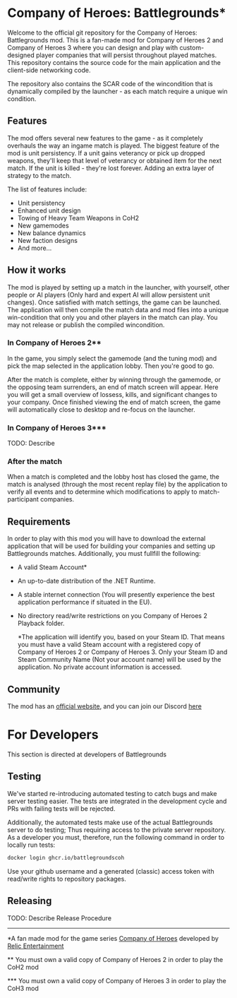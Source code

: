# Company of Heroes: Battlegrounds*

Welcome to the official git repository for the Company of Heroes: Battlegrounds mod. This is a fan-made mod for Company of Heroes 2 and Company of Heroes 3 where you can design and play with custom-designed player companies that will persist throughout played matches. This repository contains the source code for the main application and the client-side networking code.

The repository also contains the SCAR code of the wincondition that is dynamically compiled by the launcher - as each match require a unique win condition.

## Features

The mod offers several new features to the game - as it completely overhauls the way an ingame match is played. The biggest feature of the mod is unit persistency. If a unit gains veterancy or pick up dropped weapons, they'll keep that level of veterancy or obtained item for the next match. If the unit is killed - they're lost forever. Adding an extra layer of strategy to the match.

The list of features include:

* Unit persistency
* Enhanced unit design
* Towing of Heavy Team Weapons in CoH2
* New gamemodes
* New balance dynamics
* New faction designs
* And more...

## How it works

The mod is played by setting up a match in the launcher, with yourself, other people or AI players (Only hard and expert AI will allow persistent unit changes).
Once satisfied with match settings, the game can be launched. The application will then compile the match data and mod files into a unique win-condition that
only you and other players in the match can play. You may not release or publish the compiled wincondition.

### In Company of Heroes 2**

In the game, you simply select the gamemode (and the tuning mod) and pick the map selected in the application lobby. Then you're good to go.

After the match is complete, either by winning through the gamemode, or the opposing team surrenders, an end of match screen will appear. Here you
will get a small overview of lossess, kills, and significant changes to your company. Once finished viewing the end of match screen, the game will automatically close to
desktop and re-focus on the launcher.

### In Company of Heroes 3***

TODO: Describe

### After the match

When a match is completed and the lobby host has closed the game, the match is analysed (through the most recent replay file) by the application to verify all events
and to determine which modifications to apply to match-participant companies.

## Requirements

In order to play with this mod you will have to download the external application that will be used for building your companies and setting up Battlegrounds matches.
Additionally, you must fullfill the following:

* A valid Steam Account*
* An up-to-date distribution of the .NET Runtime.
* A stable internet connection (You will presently experience the best application performance if situated in the EU).
* No directory read/write restrictions on you Company of Heroes 2 Playback folder.

  *The application will identify you, based on your Steam ID. That means you must have a valid Steam account with a registered copy of Company of Heroes 2 or Company of Heroes 3.
  Only your Steam ID and Steam Community Name (Not your account name) will be used by the application. No private account information is accessed.

## Community

The mod has an [official website](https://cohbattlegrounds.com/), and you can join our Discord [here](https://discord.gg/n26gXsk5R5)

# For Developers

This section is directed at developers of Battlegrounds

## Testing

We've started re-introducing automated testing to catch bugs and make server testing easier. The tests are integrated in the development cycle and PRs with failing tests will be rejected.

Additionally, the automated tests make use of the actual Battlegrounds server to do testing; Thus requiring access to the private server repository. As a developer you must, therefore,
run the following command in order to locally run tests:

```bash
docker login ghcr.io/battlegroundscoh
```

Use your github username and a generated (classic) access token with read/write rights to repository packages.

## Releasing

TODO: Describe Release Procedure

---

*A fan made mod for the game series [Company of Heroes](https://www.companyofheroes.com/) developed by [Relic Entertainment](https://www.relic.com/)

** You must own a valid copy of Company of Heroes 2 in order to play the CoH2 mod

*** You must own a valid copy of Company of Heroes 3 in order to play the CoH3 mod